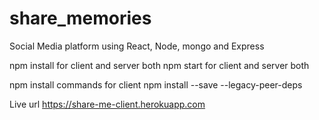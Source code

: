 # share_memories
Social Media platform using React, Node, mongo and Express

npm install for client and server both
npm start for client and server both


npm install commands for client
npm install --save --legacy-peer-deps

Live url
https://share-me-client.herokuapp.com
